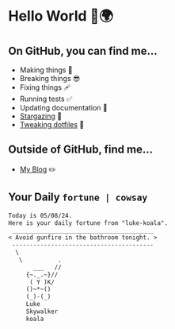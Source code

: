 # Hello World 👋🌍

## On GitHub, you can find me...

- Making things 🧰
- Breaking things 😎
- Fixing things 🩹
- Running tests ✅
- Updating documentation 📝
- [Stargazing](https://github.com/lemonase?tab=stars) 🌟
- [Tweaking dotfiles](https://github.com/lemonase/dotfiles) 📁


## Outside of GitHub, find me...

- [My Blog](https://madjam.dev/) ✏️

## Your Daily `fortune | cowsay`

```txt
Today is 05/08/24.
Here is your daily fortune from "luke-koala".
 ________________________________________
< Avoid gunfire in the bathroom tonight. >
 ----------------------------------------
  \
   \          .
       ___   //
     {~._.~}// 
      ( Y )K/  
     ()~*~()   
     (_)-(_)   
     Luke    
     Skywalker
     koala   
```
